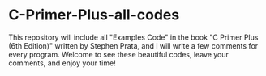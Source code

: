 # C-Primer-Plus-all-codes
This repository will include all "Examples Code" in the book "C Primer Plus (6th Edition)" written by Stephen Prata, and i will write a few comments for every program. Welcome to see these beautiful codes, leave your comments, and enjoy your time!
